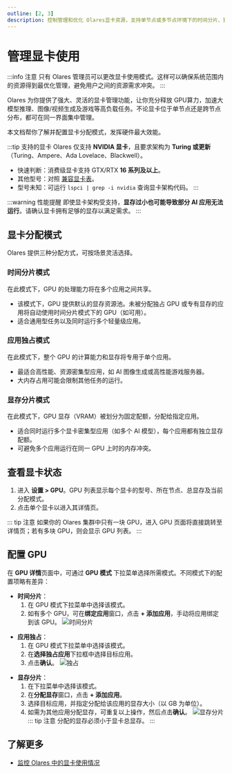 ```yaml
---
outline: [2, 3]
description: 控制管理和优化 Olares显卡资源，支持单节点或多节点环境下的时间分片、独占和显存分片分配模式。。
---
```


# 管理显卡使用

:::info 注意
只有 Olares 管理员可以更改显卡使用模式。这样可以确保系统范围内的资源得到最优化管理，避免用户之间的资源需求冲突。
:::

Olares 为你提供了强大、灵活的显卡管理功能，让你充分释放 GPU算力，加速大模型推理、图像/视频生成及游戏等高负载任务。不论显卡位于单节点还是跨节点分布，都可在同一界面集中管理。

本文档帮你了解并配置显卡分配模式，发挥硬件最大效能。

:::tip 支持的显卡
Olares 仅支持 **NVIDIA 显卡**，且要求架构为 **Turing 或更新**（Turing、Ampere、Ada Lovelace、Blackwell）。
- 快速判断：消费级显卡支持 GTX/RTX **16 系列及以上**。
- 其他型号：对照 [兼容显卡表](https://github.com/NVIDIA/open-gpu-kernel-modules?tab=readme-ov-file#compatible-gpus)。
- 型号未知：可运行 `lspci | grep -i nvidia` 查询显卡架构代码。 
:::

:::warning 性能提醒
即使显卡架构受支持，**显存过小也可能导致部分 AI 应用无法运行**。请确认显卡拥有足够的显存以满足需求。
:::

## 显卡分配模式

Olares 提供三种分配方式，可按场景灵活选择。

### 时间分片模式

在此模式下，GPU 的处理能力将在多个应用之间共享。

- 该模式下，GPU 提供默认的显存资源池。未被分配独占 GPU 或专有显存的应用将自动使用时间分片模式下的 GPU（如可用）。
- 适合通用型任务以及同时运行多个轻量级应用。

### 应用独占模式

在此模式下，整个 GPU 的计算能力和显存将专用于单个应用。

- 最适合高性能、资源密集型应用，如 AI 图像生成或高性能游戏服务器。
- 大内存占用可能会限制其他任务的运行。

### 显存分片模式

在此模式下，GPU 显存（VRAM）被划分为固定配额，分配给指定应用。

- 适合同时运行多个显卡密集型应用（如多个 AI 模型），每个应用都有独立显存配额。
- 可避免多个应用运行在同一 GPU 上时的内存冲突。

## 查看显卡状态

1. 进入 **设置 > GPU**。GPU 列表显示每个显卡的型号、所在节点、总显存及当前分配模式。
2. 点击单个显卡以进入其详情页。

::: tip 注意
如果你的 Olares 集群中只有一块 GPU，进入 GPU 页面将直接跳转至详情页；若有多块 GPU，则会显示 GPU 列表。
:::

## 配置 GPU

在 **GPU 详情**页面中，可通过 **GPU 模式** 下拉菜单选择所需模式。不同模式下的配置项略有差异：

- **时间分片**：
  1. 在 GPU 模式下拉菜单中选择该模式。
  2. 如有多个 GPU，可在**绑定应用**窗口，点击 **+ 添加应用**，手动将应用绑定到该 GPU。
     ![时间分片](/images/zh/manual/olares/gpu-time-slicing.png#bordered)
* **应用独占**：
  1. 在 GPU 模式下拉菜单中选择该模式。
  2. 在**选择独占应用**下拉框中选择目标应用。
  3. 点击**确认**。
  ![独占](/images/zh/manual/olares/gpu-app-exclusive.png#bordered)
- **显存分片**：
    1. 在下拉菜单中选择该模式。
    2. 在**分配显存**窗口，点击 **+ 添加应用**。
    3. 选择目标应用，并指定分配给该应用的显存大小（以 GB 为单位）。
    4. 如需为其他应用分配显存，可重复以上操作，然后点击**确认**。
       ![显存分片](/images/zh/manual/olares/gpu-memory-slicing.png#bordered)
    ::: tip 注意
    分配的显存必须小于显卡总显存。
    :::

## 了解更多
- [监控 Olares 中的显卡使用情况](../resources-usage.md)